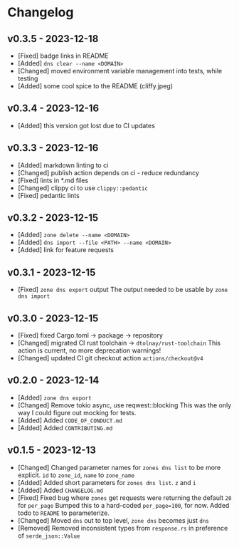 # Changelog

## v0.3.5 - 2023-12-18

- [Fixed] badge links in README
- [Added] `dns clear --name <DOMAIN>`
- [Changed] moved environment variable management into tests, while testing
- [Added] some cool spice to the README (cliffy.jpeg)

## v0.3.4 - 2023-12-16

- [Added] this version got lost due to CI updates

## v0.3.3 - 2023-12-16

- [Added] markdown linting to ci
- [Changed] publish action depends on ci - reduce redundancy
- [Fixed] lints in *.md files
- [Changed] clippy ci to use `clippy::pedantic`
- [Fixed] pedantic lints

## v0.3.2 - 2023-12-15

- [Added] `zone delete --name <DOMAIN>`
- [Added] `dns import --file <PATH> --name <DOMAIN>`
- [Added] link for feature requests

## v0.3.1 - 2023-12-15

- [Fixed] `zone dns export` output
  The output needed to be usable by `zone dns import`

## v0.3.0 - 2023-12-15

- [Fixed] fixed Cargo.toml -> package -> repository
- [Changed] migrated CI rust toolchain -> `dtolnay/rust-toolchain`
  This action is current, no more deprecation warnings!
- [Changed] updated CI git checkout action `actions/checkout@v4`

## v0.2.0 - 2023-12-14

- [Added] `zone dns export`
- [Changed] Remove tokio async, use reqwest::blocking
  This was the only way I could figure out mocking for tests.
- [Added] Added `CODE_OF_CONDUCT.md`
- [Added] Added `CONTRIBUTING.md`

## v0.1.5 - 2023-12-13

- [Changed] Changed parameter names for `zones dns list` to be more explicit. `id` to `zone_id`, `name` to `zone_name`
- [Added] Added short parameters for `zones dns list`. `z` and `i`
- [Added] Added `CHANGELOG.md`
- [Fixed] Fixed bug where `zones` get requests were returning the default `20` for `per_page`
  Bumped this to a hard-coded `per_page=100`, for now. Added todo to `README` to parameterize.
- [Changed] Moved `dns` out to top level, `zone dns` becomes just `dns`
- [Removed] Removed inconsistent types from `response.rs` in preference of `serde_json::Value`
